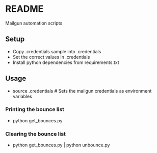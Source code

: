 # README
Mailgun automation scripts

## Setup

* Copy .credentials.sample into .credentials
* Set the correct values in .credentials
* Install python dependencies from requirements.txt

## Usage

* source .credentials  # Sets the mailgun credentials as environment variables

### Printing the bounce list
* python get_bounces.py

### Clearing the bounce list
* python get_bounces.py | python unbounce.py
